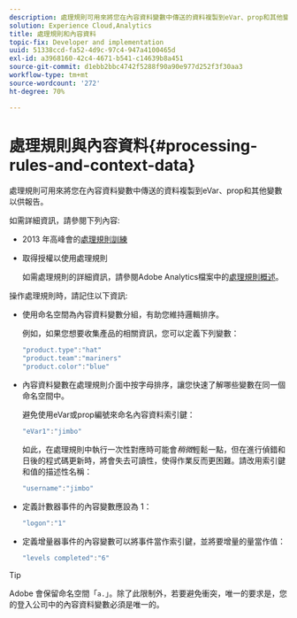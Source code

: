 ```yaml
---
description: 處理規則可用來將您在內容資料變數中傳送的資料複製到eVar、prop和其他變數以供報告。
solution: Experience Cloud,Analytics
title: 處理規則和內容資料
topic-fix: Developer and implementation
uuid: 51338ccd-fa52-4d9c-97c4-947a4100465d
exl-id: a3968160-42c4-4671-b541-c14639b8a451
source-git-commit: d1ebb2bbc4742f5288f90a90e977d252f3f30aa3
workflow-type: tm+mt
source-wordcount: '272'
ht-degree: 70%

---
```


# 處理規則與內容資料{#processing-rules-and-context-data}

處理規則可用來將您在內容資料變數中傳送的資料複製到eVar、prop和其他變數以供報告。

如需詳細資訊，請參閱下列內容:

* 2013 年高峰會的[處理規則訓練](https://tv.adobe.com/embed/1181/16506/)
* 取得授權以使用處理規則

   如需處理規則的詳細資訊，請參閱Adobe Analytics檔案中的[處理規則概述](https://experienceleague.adobe.com/docs/analytics/admin/admin-tools/processing-rules/processing-rules.html)。

操作處理規則時，請記住以下資訊:

* 使用命名空間為內容資料變數分組，有助您維持邏輯排序。

   例如，如果您想要收集產品的相關資訊，您可以定義下列變數：

   ```js
   "product.type":"hat" 
   "product.team":"mariners" 
   "product.color":"blue"
   ```

* 內容資料變數在處理規則介面中按字母排序，讓您快速了解哪些變數在同一個命名空間中。

   避免使用eVar或prop編號來命名內容資料索引鍵：

   ```js
   "eVar1":"jimbo"
   ```

   如此，在處理規則中執行一次性對應時可能會&#x200B;*稍微*&#x200B;輕鬆一點，但在進行偵錯和日後的程式碼更新時，將會失去可讀性，使得作業反而更困難。請改用索引鍵和值的描述性名稱：

   ```js
   "username":"jimbo"
   ```

* 定義計數器事件的內容變數應設為 1：

   ```js
   "logon":"1"
   ```

* 定義增量器事件的內容變數可以將事件當作索引鍵，並將要增量的量當作值：

   ```js
   "levels completed":"6"
   ```

>[!TIP]
>
>Adobe 會保留命名空間「`a.`」。除了此限制外，若要避免衝突，唯一的要求是，您的登入公司中的內容資料變數必須是唯一的。
